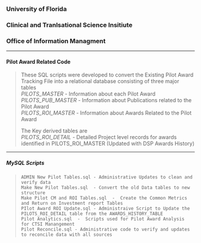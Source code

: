 		
### University of Florida
### Clinical and Tranlsational Science Insitiute
### Office of Information Managment
_ _ _ _ _ _ _ 
#### Pilot Award Related Code
> These SQL scripts were developed to convert the Existing Pilot Award Tracking File into
> a relational database consisting of three major tables  
>     *PILOTS_MASTER* - Information about each Pilot Award  
>     *PILOTS_PUB_MASTER* - Information about Publications related to the Pilot Award  
>     *PILOTS_ROI_MASTER* - Information about Awards Related to the Pilot Award  
>    
> The Key derived tables are  
>     *PILOTS_ROI_DETAIL* - Detailed Project level records for awards identified in PILOTS_ROI_MASTER (Updated with DSP Awards History)  
   
_ _ _ _ _   
##### MySQL Scripts


>     ADMIN New Pilot Tables.sql - Administrative Updates to clean and verify data 
>     Make New Pilot Tables.sql  - Convert the old Data tables to new structure
>     Make Pilot CM and ROI Tables.sql  -  Create the Common Metrics and Return on Investment report Tables
>     PIlot Award ROI Update.sql - Administraive Script to Update the PILOTS_ROI_DETAIL table from the AWARDS_HISTORY_TABLE
>     Pilot Analytics.sql  -  Scripts used for Pilot Award Analysis for CTSI Manangement
>     Pilot Reconcile.sql - Administrative code to verify and updates to reconcile data with all sources  	

